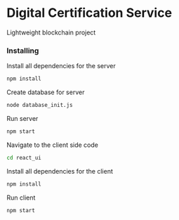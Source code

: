 # Digital Certification Service
Lightweight blockchain project


### Installing

Install all dependencies for the server

```bash
npm install
```

Create database for server

```bash
node database_init.js
```

Run server

```bash
npm start
```

Navigate to the client side code
```bash
cd react_ui
```

Install all dependencies for the client

```bash
npm install
```

Run client
```bash
npm start
```